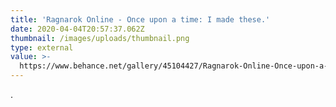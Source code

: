 ```yaml
---
title: 'Ragnarok Online - Once upon a time: I made these.'
date: 2020-04-04T20:57:37.062Z
thumbnail: /images/uploads/thumbnail.png
type: external
value: >-
  https://www.behance.net/gallery/45104427/Ragnarok-Online-Once-upon-a-time-I-made-these
---
```

.